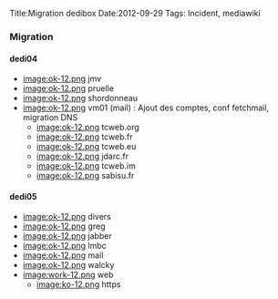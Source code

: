 Title:Migration dedibox
Date:2012-09-29
Tags: Incident,  mediawiki

### Migration

#### dedi04

-   <image:ok-12.png> jmv
-   <image:ok-12.png> pruelle
-   <image:ok-12.png> shordonneau
-   <image:ok-12.png> vm01 (mail) : Ajout des comptes, conf fetchmail,
    migration DNS
    -   <image:ok-12.png> tcweb.org
    -   <image:ok-12.png> tcweb.fr
    -   <image:ok-12.png> tcweb.eu
    -   <image:ok-12.png> jdarc.fr
    -   <image:ok-12.png> tcweb.im
    -   <image:ok-12.png> sabisu.fr

#### dedi05

-   <image:ok-12.png> divers
-   <image:ok-12.png> greg
-   <image:ok-12.png> jabber
-   <image:ok-12.png> lmbc
-   <image:ok-12.png> mail
-   <image:ok-12.png> walcky
-   <image:work-12.png> web
    -   <image:ko-12.png> https


